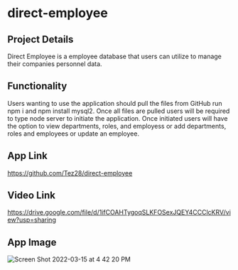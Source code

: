 # direct-employee

## Project Details
 Direct Employee is a employee database that users can utilize to manage their companies personnel data.
 
 ## Functionality
 
 Users wanting to use the application should pull the files from GitHub run npm i and npm install mysql2. Once all files are pulled
 users will be required to type node server to initiate the application. Once initiated users will have the option to view departments,
 roles, and employess or add departments, roles and employees or update an employee.
 
 ## App Link
 https://github.com/Tez28/direct-employee
 
 ## Video Link
 https://drive.google.com/file/d/1ifCOAHTygoqSLKFOSexJQEY4CCClcKRV/view?usp=sharing
 
 ## App Image
 ![Screen Shot 2022-03-15 at 4 42 20 PM](https://user-images.githubusercontent.com/92187341/158469881-e642b699-931b-426d-a45c-5b4044541bed.png)
